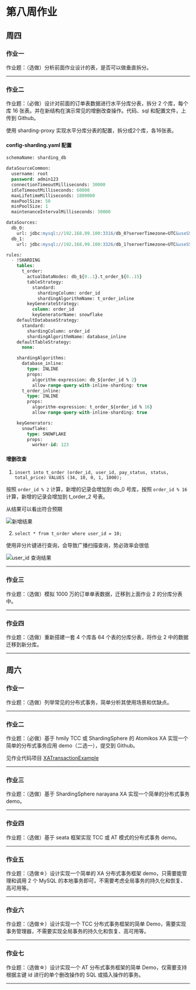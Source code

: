 # 第八周作业

## 周四

### 作业一

作业题：（选做）分析前面作业设计的表，是否可以做垂直拆分。

---

### 作业二

作业题：（必做）设计对前面的订单表数据进行水平分库分表，拆分 2 个库，每个库 16 张表。并在新结构在演示常见的增删改查操作。代码、sql 和配置文件，上传到 Github。

使用 sharding-proxy 实现水平分库分表的配置，拆分成2个库，各16张表。

#### config-sharding.yaml 配置

```sql
schemaName: sharding_db

dataSourceCommon:
  username: root
  password: admin123
  connectionTimeoutMilliseconds: 30000
  idleTimeoutMilliseconds: 60000
  maxLifetimeMilliseconds: 1800000
  maxPoolSize: 50
  minPoolSize: 1
  maintenanceIntervalMilliseconds: 30000

dataSources:
  db_0:
    url: jdbc:mysql://192.168.99.100:3316/db_0?serverTimezone=UTC&useSSL=false
  db_1:
    url: jdbc:mysql://192.168.99.100:3326/db_1?serverTimezone=UTC&useSSL=false

rules:
  - !SHARDING
    tables:
      t_order:
        actualDataNodes: db_${0..1}.t_order_${0..15}
        tableStrategy:
          standard:
            shardingColumn: order_id
            shardingAlgorithmName: t_order_inline
        keyGenerateStrategy:
          column: order_id
          keyGeneratorName: snowflake
    defaultDatabaseStrategy:
      standard:
        shardingColumn: order_id
        shardingAlgorithmName: database_inline
    defaultTableStrategy:
      none:

    shardingAlgorithms:
      database_inline:
        type: INLINE
        props:
          algorithm-expression: db_${order_id % 2}
          allow-range-query-with-inline-sharding: true
      t_order_inline:
        type: INLINE
        props:
          algorithm-expression: t_order_${order_id % 16}
          allow-range-query-with-inline-sharding: true

    keyGenerators:
      snowflake:
        type: SNOWFLAKE
        props:
          worker-id: 123

```

#### 增删改查

1. `insert into t_order (order_id, user_id, pay_status, status, total_price) VALUES (34, 10, 0, 1, 1000);`

按照 `order_id % 2` 计算，新增的记录会增加到 db_0 号库，按照 `order_id % 16` 计算，新增的记录会增加到 t_order_2 号表。

从结果可以看出符合预期

![新增结果](http://zhangwei1989.oss-cn-beijing.aliyuncs.com/2020-12-11-%E5%B1%8F%E5%B9%95%E5%BF%AB%E7%85%A7%202020-12-11%20%E4%B8%8B%E5%8D%887.27.39.png)

2. `select * from t_order where user_id = 10;`

使用非分片键进行查询，会导致广播扫描查询，势必效率会很低

![user_id 查询结果](http://zhangwei1989.oss-cn-beijing.aliyuncs.com/2020-12-11-%E5%B1%8F%E5%B9%95%E5%BF%AB%E7%85%A7%202020-12-11%20%E4%B8%8B%E5%8D%887.33.28.png)

---

### 作业三

作业题：（选做）模拟 1000 万的订单单表数据，迁移到上面作业 2 的分库分表中。

---

### 作业四

作业题：（选做）重新搭建一套 4 个库各 64 个表的分库分表，将作业 2 中的数据迁移到新分库。

---

## 周六

### 作业一

作业题：（选做）列举常见的分布式事务，简单分析其使用场景和优缺点。

---

### 作业二

作业题：（必做）基于 hmily TCC 或 ShardingSphere 的 Atomikos XA 实现一个简单的分布式事务应用 demo（二选一），提交到 Github。

见作业代码项目 [XATransactionExample](https://github.com/zhangwei1989/JAVA-000/tree/main/Week_08/homework_code/XATransactionExample)

---

### 作业三

作业题：（选做）基于 ShardingSphere narayana XA 实现一个简单的分布式事务 demo。

---

### 作业四

作业题：（选做）基于 seata 框架实现 TCC 或 AT 模式的分布式事务 demo。

---

### 作业五

作业题：（选做☆）设计实现一个简单的 XA 分布式事务框架 demo，只需要能管理和调用 2 个 MySQL 的本地事务即可，不需要考虑全局事务的持久化和恢复、高可用等。

---

### 作业六

作业题：（选做☆）设计实现一个 TCC 分布式事务框架的简单 Demo，需要实现事务管理器，不需要实现全局事务的持久化和恢复、高可用等。

---

### 作业七

作业题：（选做☆）设计实现一个 AT 分布式事务框架的简单 Demo，仅需要支持根据主键 id 进行的单个删改操作的 SQL 或插入操作的事务。


---